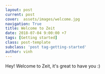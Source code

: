 ```yaml
---
layout: post
current: post
cover:  assets/images/welcome.jpg
navigation: True
title: Welcome to Zeit
date: 2018-07-04 9:00:00 +7
tags: [Getting started]
class: post-template
subclass: 'post tag-getting-started'
author: vinh
---
```


Hey! Welcome to Zeit, it's great to have you :)